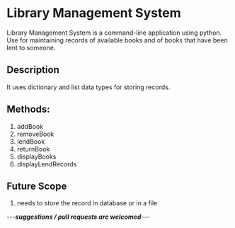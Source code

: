 # Library Management System
Library Management System is a command-line application using python.
Use for maintaining records of available books and of books that have been lent to someone.

## Description
It uses dictionary and list data types for storing records.

## Methods:
1. addBook
2. removeBook
3. lendBook
4. returnBook
5. displayBooks
6. displayLendRecords

## Future Scope
1. needs to store the record in database or in a file


---***suggestions / pull requests are welcomed***---
